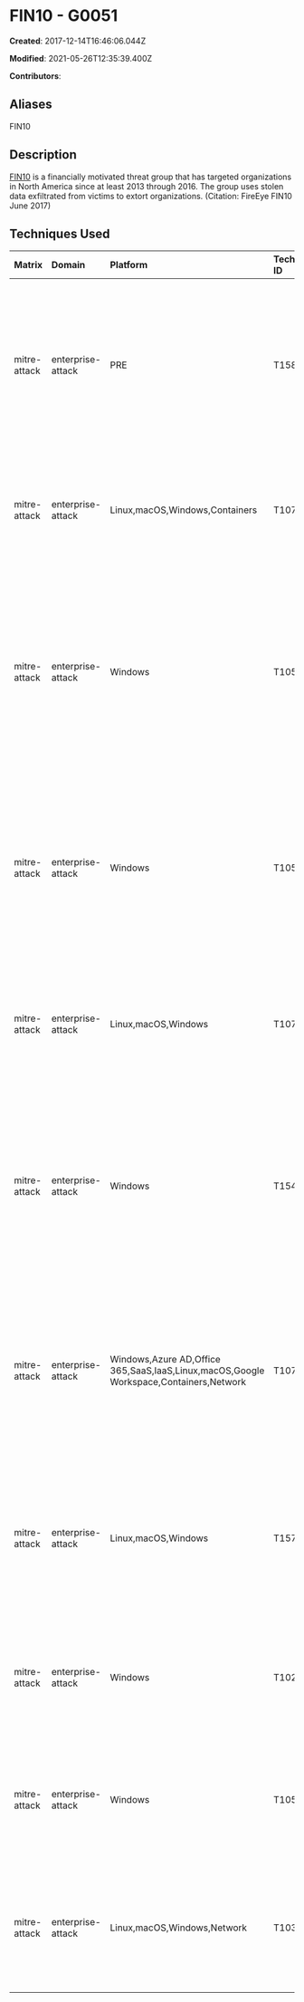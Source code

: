 # FIN10 - G0051

**Created**: 2017-12-14T16:46:06.044Z

**Modified**: 2021-05-26T12:35:39.400Z

**Contributors**: 

## Aliases

FIN10

## Description

[FIN10](https://attack.mitre.org/groups/G0051) is a financially motivated threat group that has targeted organizations in North America since at least 2013 through 2016. The group uses stolen data exfiltrated from victims to extort organizations. (Citation: FireEye FIN10 June 2017)

## Techniques Used

|Matrix|Domain|Platform|Technique ID|Technique Name|Use|
| :---| :---| :---| :---| :---| :---|
|mitre-attack|enterprise-attack|PRE|T1588.002|Tool|[FIN10](https://attack.mitre.org/groups/G0051) has relied on publicly-available software to gain footholds and establish persistence in victim environments.(Citation: FireEye FIN10 June 2017)|
|mitre-attack|enterprise-attack|Linux,macOS,Windows,Containers|T1078.003|Local Accounts|[FIN10](https://attack.mitre.org/groups/G0051) has moved laterally using the Local Administrator account.(Citation: FireEye FIN10 June 2017)|
|mitre-attack|enterprise-attack|Windows|T1053.005|Scheduled Task|[FIN10](https://attack.mitre.org/groups/G0051) has established persistence by using S4U tasks as well as the Scheduled Task option in PowerShell Empire.(Citation: FireEye FIN10 June 2017)(Citation: Github PowerShell Empire)|
|mitre-attack|enterprise-attack|Windows|T1059.001|PowerShell|[FIN10](https://attack.mitre.org/groups/G0051) uses PowerShell for execution as well as PowerShell Empire to establish persistence.(Citation: FireEye FIN10 June 2017)(Citation: Github PowerShell Empire)|
|mitre-attack|enterprise-attack|Linux,macOS,Windows|T1070.004|File Deletion|[FIN10](https://attack.mitre.org/groups/G0051) has used batch scripts and scheduled tasks to delete critical system files.(Citation: FireEye FIN10 June 2017)|
|mitre-attack|enterprise-attack|Windows|T1547.001|Registry Run Keys / Startup Folder|[FIN10](https://attack.mitre.org/groups/G0051) has established persistence by using the Registry option in PowerShell Empire to add a Run key.(Citation: FireEye FIN10 June 2017)(Citation: Github PowerShell Empire)|
|mitre-attack|enterprise-attack|Windows,Azure AD,Office 365,SaaS,IaaS,Linux,macOS,Google Workspace,Containers,Network|T1078|Valid Accounts|[FIN10](https://attack.mitre.org/groups/G0051) has used stolen credentials to connect remotely to victim networks using VPNs protected with only a single factor.(Citation: FireEye FIN10 June 2017)|
|mitre-attack|enterprise-attack|Linux,macOS,Windows|T1570|Lateral Tool Transfer|[FIN10](https://attack.mitre.org/groups/G0051) has deployed Meterpreter stagers and SplinterRAT instances in the victim network after moving laterally.(Citation: FireEye FIN10 June 2017)|
|mitre-attack|enterprise-attack|Windows|T1021.001|Remote Desktop Protocol|[FIN10](https://attack.mitre.org/groups/G0051) has used RDP to move laterally to systems in the victim environment.(Citation: FireEye FIN10 June 2017)|
|mitre-attack|enterprise-attack|Windows|T1059.003|Windows Command Shell|[FIN10](https://attack.mitre.org/groups/G0051) has executed malicious .bat files containing PowerShell commands.(Citation: FireEye FIN10 June 2017)|
|mitre-attack|enterprise-attack|Linux,macOS,Windows,Network|T1033|System Owner/User Discovery|[FIN10](https://attack.mitre.org/groups/G0051) has used Meterpreter to enumerate users on remote systems.(Citation: FireEye FIN10 June 2017)|
